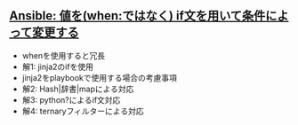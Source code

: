 ## [Ansible: 値を(when:ではなく) if文を用いて条件によって変更する](https://qiita.com/hiroyuki_onodera/items/11ea24b40d774b2df755)

* whenを使用すると冗長
* 解1: jinja2のifを使用
* jinja2をplaybookで使用する場合の考慮事項
* 解2: Hash|辞書|mapによる対応
* 解3: python?によるif文対応
* 解4: ternaryフィルターによる対応
